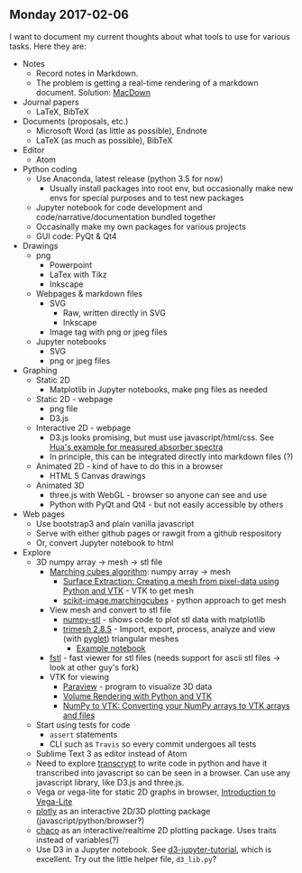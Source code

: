 ## Monday 2017-02-06

I want to document my current thoughts about what tools to use for various tasks. Here they are:

- Notes
    - Record notes in Markdown. 
    - The problem is getting a real-time rendering of a markdown document. Solution: [MacDown](https://macdown.uranusjr.com)
- Journal papers
    - LaTeX, BibTeX
- Documents (proposals, etc.)
    - Microsoft Word (as little as possible), Endnote
    - LaTeX (as much as possible), BibTeX
- Editor
    - Atom
- Python coding
    - Use Anaconda, latest release (python 3.5 for now)
        - Usually install packages into root env, but occasionally make new envs for special purposes and to test new packages
    - Jupyter notebook for code development and code/narrative/documentation bundled together
    - Occasinally make my own packages for various projects
    - GUI code: PyQt & Qt4
- Drawings
    - png
        - Powerpoint
        - LaTex with Tikz
        - Inkscape
    - Webpages & markdown files
        - SVG
            - Raw, written directly in SVG
            - Inkscape
        - Image tag with png or jpeg files
    - Jupyter notebooks
        - SVG
        - png or jpeg files
- Graphing
    - Static 2D
        - Matplotlib in Jupyter notebooks, make png files as needed
    - Static 2D - webpage
        - png file
        - D3.js
    - Interactive 2D - webpage
        - D3.js looks promising, but must use javascript/html/css. See [Hua's example for measured absorber spectra](https://nanomicro.byu.edu:3456/maingroup/12839)
        - In principle, this can be integrated directly into markdown files (?)
    - Animated 2D - kind of have to do this in a browser
        - HTML 5 Canvas drawings
    - Animated 3D
        - three.js with WebGL - browser so anyone can see and use
        - Python with PyQt and Qt4 - but not easily accessible by others
- Web pages
    - Use bootstrap3 and plain vanilla javascript
    - Serve with either github pages or rawgit from a github respository
    - Or, convert Jupyter notebook to html
- Explore
    - 3D numpy array &rarr; mesh &rarr; stl file
        - [Marching cubes algorithm](https://en.wikipedia.org/wiki/Marching_cubes): numpy array &rarr; mesh
            - [Surface Extraction: Creating a mesh from pixel-data using Python and VTK](https://pyscience.wordpress.com/2014/09/11/surface-extraction-creating-a-mesh-from-pixel-data-using-python-and-vtk/) - VTK to get mesh
            - [scikit-image.marchingcubes](http://scikit-image.org/docs/dev/api/skimage.measure.html?highlight=marching_cubes#marching-cubes) - python approach to get mesh
        - View mesh and convert to stl file
            - [numpy-stl](http://pythonhosted.org/numpy-stl/usage.html#quickstart) - shows code to plot stl data with matplotlib
            - [trimesh 2.8.5](https://pypi.python.org/pypi/trimesh) - Import, export, process, analyze and view (with [pyglet](https://en.wikipedia.org/wiki/Pyglet)) triangular meshes
                - [Example notebook](https://github.com/mikedh/trimesh/blob/master/examples/quick_start.ipynb)
        - [fstl](https://github.com/mkeeter/fstl) - fast viewer for stl files (needs support for ascii stl files -> look at other guy's fork)
        - VTK for viewing
            - [Paraview](http://www.paraview.org) - program to visualize 3D data
            - [Volume Rendering with Python and VTK](https://pyscience.wordpress.com/2014/11/16/volume-rendering-with-python-and-vtk/)
            - [NumPy to VTK: Converting your NumPy arrays to VTK arrays and files](https://pyscience.wordpress.com/2014/09/06/numpy-to-vtk-converting-your-numpy-arrays-to-vtk-arrays-and-files/)
    - Start using tests for code
        - `assert` statements
        - CLI such as `Travis` so every commit undergoes all tests
    - Sublime Text 3 as editor instead of Atom
    - Need to explore [transcrypt](http://www.transcrypt.org) to write code in python and have it transcribed into javascript so can be seen in a browser. Can use any javascript library, like D3.js and three.js.
    - Vega or vega-lite for static 2D graphs in browser, [Introduction to Vega-Lite](https://vega.github.io/vega-lite/tutorials/getting_started.html)
    - [plotly](http://moderndata.plot.ly/15-python-and-r-charts-with-interactive-controls-buttons-dropdowns-and-sliders/) as an interactive 2D/3D plotting package (javascript/python/browser?)
    - [chaco](http://docs.enthought.com/chaco/) as an interactive/realtime 2D plotting package. Uses traits instead of variables(?)
    - Use D3 in a Jupyter notebook. See [d3-jupyter-tutorial](https://github.com/stitchfix/d3-jupyter-tutorial), which is excellent. Try out the little helper file, `d3_lib.py`?